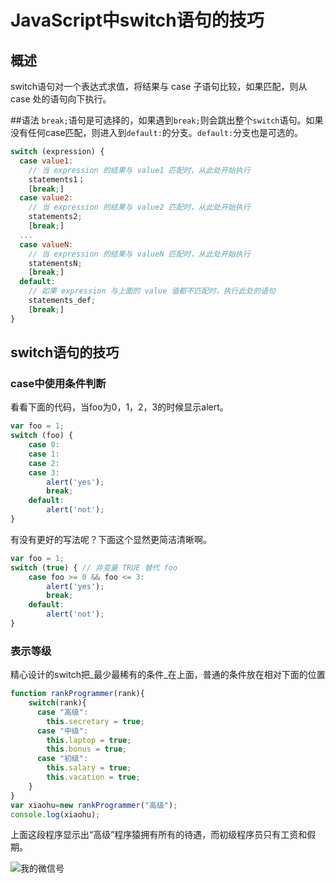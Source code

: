 # JavaScript中switch语句的技巧
## 概述
switch语句对一个表达式求值，将结果与 case 子语句比较，如果匹配，则从 case 处的语句向下执行。

##语法
`break;`语句是可选择的，如果遇到`break;`则会跳出整个`switch`语句。如果没有任何case匹配，则进入到`default:`的分支。`default:`分支也是可选的。
```javascript
switch (expression) {
  case value1:
    // 当 expression 的结果与 value1 匹配时，从此处开始执行
    statements1；
    [break;]
  case value2:
    // 当 expression 的结果与 value2 匹配时，从此处开始执行
    statements2;
    [break;]
  ...
  case valueN:
    // 当 expression 的结果与 valueN 匹配时，从此处开始执行
    statementsN;
    [break;]
  default:
    // 如果 expression 与上面的 value 值都不匹配时，执行此处的语句
    statements_def;
    [break;]
}
```

## switch语句的技巧
### case中使用条件判断
看看下面的代码，当foo为0，1，2，3的时候显示alert。
```javascript
var foo = 1;
switch (foo) {
    case 0:
    case 1:
    case 2:
    case 3:
        alert('yes');
        break;
    default:
        alert('not');
}
```
有没有更好的写法呢？下面这个显然更简洁清晰啊。
```javascript
var foo = 1;
switch (true) { // 非变量 TRUE 替代 foo
    case foo >= 0 && foo <= 3:
        alert('yes');
        break;
    default:
        alert('not');
}
```
### 表示等级
精心设计的switch把_最少最稀有的条件_在上面，普通的条件放在相对下面的位置
```javascript
function rankProgrammer(rank){ 
    switch(rank){ 
      case "高级": 
        this.secretary = true;
      case "中级": 
        this.laptop = true;
        this.bonus = true;
      case "初级": 
        this.salary = true;
        this.vacation = true; 
    }
}
var xiaohu=new rankProgrammer("高级");
console.log(xiaohu);
```
上面这段程序显示出“高级”程序猿拥有所有的待遇，而初级程序员只有工资和假期。

![我的微信号](http://images.cnblogs.com/cnblogs_com/xiaohu1986/789491/o_weixin.png)